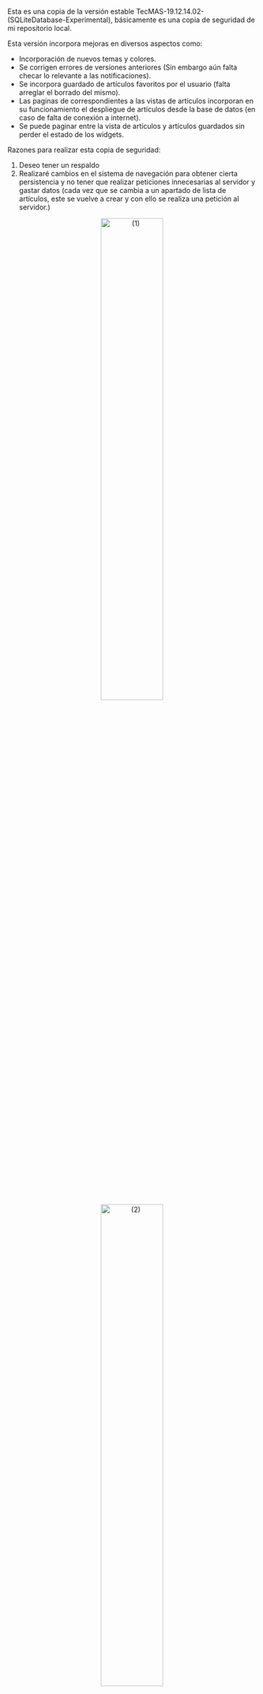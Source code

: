 Esta es una copia de la versión estable TecMAS-19.12.14.02-(SQLiteDatabase-Experimental), básicamente es una copia de seguridad de mi repositorio local.

Esta versión incorpora mejoras en diversos aspectos como:

* Incorporación de nuevos temas y colores.
* Se corrigen errores de versiones anteriores (Sin embargo aún falta checar lo relevante a las notificaciones).
* Se incorpora guardado de artículos favoritos por el usuario (falta arreglar el borrado del mismo).
* Las paginas de correspondientes a las vistas de artículos incorporan en su funcionamiento el despliegue de artículos desde la base de datos (en caso de falta de conexión a internet).
* Se puede paginar entre la vista de artículos y artículos guardados sin perder el estado de los widgets.



Razones para realizar esta copia de seguridad:

1. Deseo tener un respaldo
2. Realizaré cambios en el sistema de navegación para obtener cierta persistencia y no tener que realizar peticiones innecesarias al servidor y gastar datos (cada vez que se cambia a un apartado de lista de artículos, este se vuelve a crear y con ello se realiza una petición al servidor.)



<p align="center"><img src="ReadmeFiles/ (1).png" alt=" (1)" width="50%" /></p>
<br>
<p align="center"><img src="ReadmeFiles/ (2).png" alt=" (2)" width="50%" /></p>
<br>
<p align="center"><img src="ReadmeFiles/ (3).png" alt=" (3)" width="50%" /></p>
<br>
<p align="center"><img src="ReadmeFiles/ (4).png" alt=" (4)" width="50%" /></p>
<br>
<p align="center"><img src="ReadmeFiles/ (5).png" alt=" (5)" width="50%" /></p>
<br>
<p align="center"><img src="ReadmeFiles/ (6).png" alt=" (6)" width="50%" /></p>
<br>
<p align="center"><img src="ReadmeFiles/ (7).png" alt=" (7)" width="50%" /></p>
<br>
<p align="center"><img src="ReadmeFiles/ (8).png" alt=" (8)" width="50%" /></p>
<br>
<p align="center"><img src="ReadmeFiles/ (9).png" alt=" (9)" width="50%" /></p>
